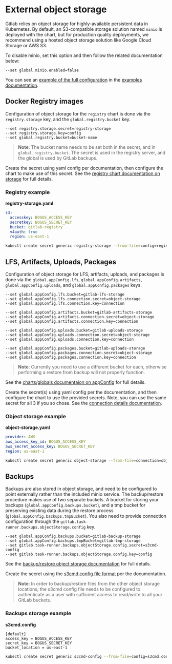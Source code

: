 # External object storage

Gitlab relies on object storage for highly-available persistent data in Kubernetes.
By default, an S3-compatible storage solution named `minio` is deployed with the
chart, but for production quality deployments, we recommend using a hosted
object storage solution like Google Cloud Storage or AWS S3.

To disable minio, set this option and then follow the related documentation below:

```
--set global.minio.enabled=false
```

You can see an [example of the full configuration](https://gitlab.com/charts/gitlab/blob/master/examples/values-external-objectstroage.yaml)
in the [examples documentation](https://gitlab.com/charts/gitlab/tree/master/examples).

## Docker Registry images

Configuration of object storage for the `registry` chart is done via the `registry.storage` key, and the `global.registry.bucket` key.

```
--set registry.storage.secret=registry-storage
--set registry.storage.key=config
--set global.registry.bucket=bucket-name
```

> **Note**: The bucket name needs to be set both in the secret, and in `global.registry.bucket`. The secret is used in the registry server, and
the global is used by GitLab backups.

Create the secret using yaml config per documentation, then configure the chart to make use of this secret.
See the [registry chart documentation on storage](../../charts/registry/index.md#storage) for full details.

### Registry example

**registry-storage.yaml**

```yaml
s3:
  accesskey: BOGUS_ACCESS_KEY
  secretkey: BOGUS_SECRET_KEY
  bucket: gitlab-registry
  v4auth: true
  region: us-east-1
```

```bash
kubectl create secret generic registry-storage --from-file=config=registry-storage.yaml
```

## LFS, Artifacts, Uploads, Packages

Configuration of object storage for LFS, artifacts, uploads, and packages is done
via the `global.appConfig.lfs`, `global.appConfig.artifacts`, `global.appConfig.uploads`,
and `global.appConfig.packages` keys.

```
--set global.appConfig.lfs.bucket=gitlab-lfs-storage
--set global.appConfig.lfs.connection.secret=object-storage
--set global.appConfig.lfs.connection.key=connection

--set global.appConfig.artifacts.bucket=gitlab-artifacts-storage
--set global.appConfig.artifacts.connection.secret=object-storage
--set global.appConfig.artifacts.connection.key=connection

--set global.appConfig.uploads.bucket=gitlab-uploads-storage
--set global.appConfig.uploads.connection.secret=object-storage
--set global.appConfig.uploads.connection.key=connection

--set global.appConfig.packages.bucket=gitlab-uploads-storage
--set global.appConfig.packages.connection.secret=object-storage
--set global.appConfig.packages.connection.key=connection
````

> **Note**: Currently you need to use a different bucket for each, otherwise performing a restore from backup will not properly function.

See the [charts/globals documentaion on appConfig](../../charts/globals.md#configure-appconfig-settings) for full details.

Create the secret(s) using yaml config per the documentation, and then configure the chart to use the provided secrets. Note, you can use the same secret for all 3 if you so chose. See the [connection details documentation](../../charts/globals.md#connection).

### Object storage example

**object-storage.yaml**

```yaml
provider: AWS
aws_access_key_id: BOGUS_ACCESS_KEY
aws_secret_access_key: BOGUS_SECRET_KEY
region: us-east-1
```

```bash
kubectl create secret generic object-storage --from-file=connection=object-storage.yaml
```

## Backups

Backups are also stored in object storage, and need to be configured to point
externally rather than the included minio service. The backup/restore procedure makes
use of two separate buckets. A bucket for storing your backups (`global.appConfig.backups.bucket`),
and a tmp bucket for preserving existing data during the restore process (`global.appConfig.backups.tmpBucket`).
You also need to provide connection configuration through the `gitlab.task-runner.backups.objectStorage.config` key.

```
--set global.appConfig.backups.bucket=gitlab-backup-storage
--set global.appConfig.backups.tmpBucket=gitlab-tmp-storage
--set gitlab.task-runner.backups.objectStorage.config.secret=s3cmd-config
--set gitlab.task-runner.backups.objectStorage.config.key=config
```

See the [backup/restore object storage documentation](../../backup-restore/index.md#object-storage) for full details.

Create the secret using the [s3cmd config file format](https://s3tools.org/kb/item14.htm) per the documentation.

> **Note**: In order to backup/restore files from the other object storage locations, the s3cmd config file needs to be
> configured to authenticate as a user with sufficient access to read/write to all your GitLab buckets.

### Backups storage example

**s3cmd.config**

```
[default]
access_key = BOGUS_ACCESS_KEY
secret_key = BOGUS_SECRET_KEY
bucket_location = us-east-1
```

```bash
kubectl create secret generic s3cmd-config --from-file=config=s3cmd.config
```
